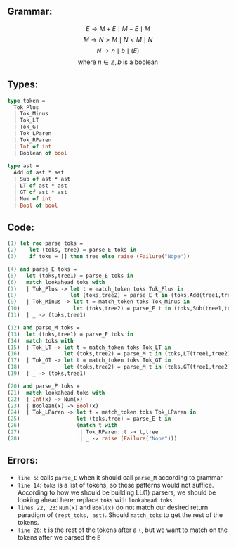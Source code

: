 ## Grammar: 
$$E \rightarrow M+E\mid M-E\mid M$$
$$M \rightarrow N\gt M \mid N\lt M \mid N$$ 
$$N \rightarrow n\mid b\mid (E)$$
$$\text{where }n\in \mathbb{Z}, b\text{ is a boolean} $$

## Types:
```ocaml
type token = 
  Tok_Plus 
  | Tok_Minus 
  | Tok_LT 
  | Tok_GT 
  | Tok_LParen 
  | Tok_RParen 
  | Int of int 
  | Boolean of bool
  
type ast = 
  Add of ast * ast 
  | Sub of ast * ast 
  | LT of ast * ast 
  | GT of ast * ast 
  | Num of int 
  | Bool of bool
```

## Code:

```ocaml
(1) let rec parse toks =
(2)    let (toks, tree) = parse_E toks in
(3)    if toks = [] then tree else raise (Failure("Nope"))

(4) and parse_E toks = 
(5)   let (toks,tree1) = parse_E toks in 
(6)   match lookahead toks with
(7)   | Tok_Plus -> let t = match_token toks Tok_Plus in
(8)                 let (toks,tree2) = parse_E t in (toks,Add(tree1,tree2))
(9)   | Tok_Minus -> let t = match_token toks Tok_Minus in
(10)                 let (toks,tree2) = parse_E t in (toks,Sub(tree1,tree2))
(11)  | _ -> (toks,tree1)

(12) and parse_M toks = 
(13)  let (toks,tree1) = parse_P toks in 
(14)  match toks with
(15)  | Tok_LT -> let t = match_token toks Tok_LT in
(16)              let (toks,tree2) = parse_M t in (toks,LT(tree1,tree2))
(17)  | Tok_GT -> let t = match_token toks Tok_GT in
(18)              let (toks,tree2) = parse_M t in (toks,GT(tree1,tree2))
(19)  | _ -> (toks,tree1)

(20) and parse_P toks = 
(21)  match lookahead toks with
(22)  | Int(x) -> Num(x)
(23)  | Boolean(x) -> Bool(x)
(24)  | Tok_LParen -> let t = match_token toks Tok_LParen in
(25)                  let (toks,tree) = parse_E t in 
(26)                  (match t with
(27)                   | Tok_RParen::t -> t,tree
(28)                   | _ -> raise (Failure("Nope")))
```

## Errors:
- `line 5`: calls `parse_E` when it should call `parse_M` according to grammar
- `line 14`: `toks` is a list of tokens, so these patterns would not suffice. According to how we should be building LL(1) parsers, we should be looking ahead here; replace `toks` with `lookahead toks`
- `lines 22, 23`: `Num(x)` and `Bool(x)` do not match our desired return paradigm of `(rest_toks, ast)`. Should `match_toks` to get the rest of the tokens.
- `line 26`: `t` is the rest of the tokens after a `(`, but we want to match on the tokens after we parsed the `E`
